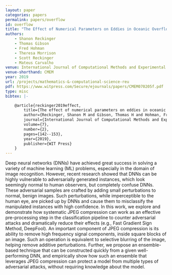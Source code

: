 ```yaml
---
layout: paper
categories: papers
permalink: papers/overflow
id: overflow
title: "The Effect of Numerical Parameters on Eddies in Oceanic Overflows: A Laboratory and Numerical Study"
authors: 
    - Shanon Reckinger
    - Thomas Gibson
    - Fred Hohman
    - Theresa Morrison
    - Scott Reckinger
    - Mateus Carvalho
venue: International Journal of Computational Methods and Experimental Measurements
venue-shorthand: CMEM
year: 2019
url: /projects/mathematics-&-computational-science-reu
pdf: https://www.witpress.com/Secure/ejournals/papers/CMEM070205f.pdf
type: misc
bibtex: |-

    @article{reckinger2019effect,
        title={The effect of numerical parameters on eddies in oceanic overflows: A laboratory and numerical study},
        author={Reckinger, Shanon M and Gibson, Thomas H and Hohman, Fred M and Morrison, Theresa J and Reckinger, Scott J and Carvalho, Mateus},
        journal={International Journal of Computational Methods and Experimental Measurements},
        volume={7},
        number={2},
        pages={142--153},
        year={2019},
        publisher={WIT Press}
    }
---
```


Deep neural networks (DNNs) have achieved great success in solving a variety of machine learning (ML) problems, especially in the domain of image recognition. 
However, recent research showed that DNNs can be highly vulnerable to adversarially generated instances, which look seemingly normal to human observers, but completely confuse DNNs. 
These adversarial samples are crafted by adding small perturbations to normal, benign images. 
Such perturbations, while imperceptible to the human eye, are picked up by DNNs and cause them to misclassify the manipulated instances with high confidence. 
In this work, we explore and demonstrate 
how systematic JPEG compression can work as an effective pre-processing step in the classification pipeline to  counter adversarial attacks and dramatically reduce their effects (e.g., Fast Gradient Sign Method, DeepFool). 
An important component of JPEG compression is its ability to remove high frequency signal components, inside square blocks of an image. 
Such an operation is equivalent to selective blurring of the image, helping remove additive perturbations.
Further, we propose an ensemble-based technique that can be constructed quickly from a given well-performing DNN, and empirically show how such an ensemble that leverages JPEG compression can protect a model from multiple types of adversarial attacks, without requiring knowledge about the model.
